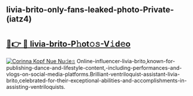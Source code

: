 ## livia-brito-only-fans​-leaked-photo​-Private-(iatz4)


# <h2><a href="https://mediaupload.pro?title=livia-brito&ref=git">🔗👉 🔴 livia-brito-P𝚑ot𝚘𝚜-V𝚒d𝚎o</a></h2>

[![Corinna Kopf Nue Nu𝚍e𝚜](https://i.imgur.com/0qMVB7G.gif)](https://mediaupload.pro?title=livia-brito&ref=git)
Online-influencer-livia-brito,known-for-publishing-dance-and-lifestyle-content,-including-performances-and-vlogs-on-social-media-platforms.Brilliant-ventriloquist-assistant-livia-brito,celebrated-for-their-exceptional-abilities-and-accomplishments-in-assisting-ventriloquists.  